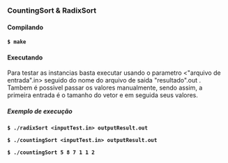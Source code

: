 ### CountingSort & RadixSort

#### Compilando

**`$ make `**

#### Executando

Para testar as instancias basta executar usando o parametro <"arquivo de entrada".in> seguido do nome do arquivo de saida "resultado".out .
Tambem é possivel passar os valores manualmente, sendo assim, a primeira entrada é o tamanho do vetor e em seguida seus valores.

##### Exemplo de execução

**`$ ./radixSort <inputTest.in> outputResult.out`**

**`$ ./countingSort <inputTest.in> outputResult.out`**

**`$ ./countingSort 5 8 7 1 1 2`**

